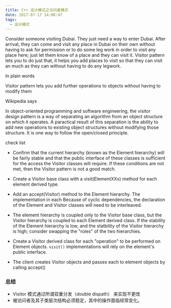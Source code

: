 ```yaml
---
title: C++ 设计模式之访问者模式
date: 2017-07-17 14:08:47
tags:
  - 设计模式
---
```



Consider someone visiting Dubai. They just need a way to enter Dubai. After arrival, they can come and visit any place in Dubai on their own without having to ask for permission or to do some leg work in order to visit any place here; just let them know of a place and they can visit it. Visitor pattern lets you to do just that, it helps you add places to visit so that they can visit an much as they can without having to do any legwork.


In plain words

Visitor pattern lets you add further operations to objects without having to modify them


Wikipedia says

In object-oriented programming and software engineering, the visitor design pattern is a way of separating an algorithm from an object structure on which it operates. A paractical result of this separation is the ability to add new operations to existing object structures without modifying those structure. It is one way to follow the open/closed principle.


check list

- Confirm that the current hierarchy (known as the Element hierarchy) will be fairly stable and that the public interface of these classes is sufficient for the access the Visitor classes will require. If these conditions are not met, then the Visitor pattern is not a good match.

- Create a Visitor base class with a visit(ElementXXx) method for each element derived type.
- Add an accept(Visitor) method to the Element hierarchy. The implementation in each Because of cyclic dependencies, the declaration of the Element and Visitor classes will need to be interleaved.

- The element hierarchy is coupled only to the Visitor base class, but the Visitor hierarchy is coupled to each Element derived class. If the stability of the Element hierarchy is low, and the statbility of the Visitor hierarchy is high; consider swapping the "roles" of the two hierarchies.
- Create a Visitor derived class for each "operation" to be performed on Element objects. `visit()` implementations will rely on the element's public interface.
- The client creates Visitor objects and passes each to element objects by calling accept()



### 总结

- Visitor 模式通过所谓双重分发（double dispath） 来实现不更改
- 被访问者及其子类层次结构必须稳定，其中的操作面临经常变化。
